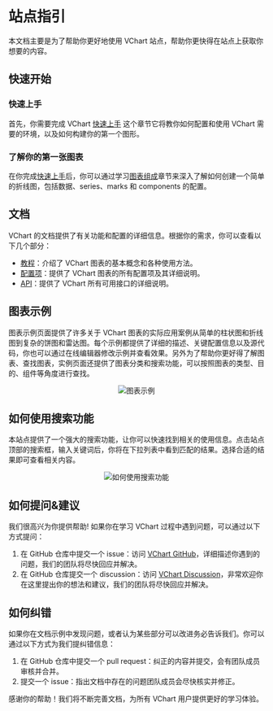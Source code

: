 # 站点指引

本文档主要是为了帮助你更好地使用 VChart 站点，帮助你更快得在站点上获取你想要的内容。

## 快速开始

### 快速上手

首先，你需要完成 VChart [快速上手](./getting-started) 这个章节它将教你如何配置和使用 VChart 需要的环境，以及如何构建你的第一个图形。

### 了解你的第一张图表

在你完成[快速上手](./getting-started)后，你可以通过学习[图表组成](../concepts/understanding-vchart)章节来深入了解如何创建一个简单的折线图，包括数据、series、marks 和 components 的配置。

## 文档

VChart 的文档提供了有关功能和配置的详细信息。根据你的需求，你可以查看以下几个部分：

- [教程](./how-to-use-site)：介绍了 VChart 图表的基本概念和各种使用方法。
- [配置项](../option)：提供了 VChart 图表的所有配置项及其详细说明。
- [API](../api)：提供了 VChart 所有可用接口的详细说明。

## 图表示例

图表示例页面提供了许多关于 VChart 图表的实际应用案例从简单的柱状图和折线图到复杂的饼图和雷达图。每个示例都提供了详细的描述、关键配置信息以及源代码，你也可以通过在线编辑器修改示例并查看效果。另外为了帮助你更好得了解图表、查找图表，实例页面还提供了图表分类和搜索功能，可以按照图表的类型、目的、组件等角度进行查找。

<div style="text-align: center;">
  <img src="https://lf9-dp-fe-cms-tos.byteorg.com/obj/bit-cloud/39b8dd02abe79e47954774000.png" alt="图表示例">
</div>

## 如何使用搜索功能

本站点提供了一个强大的搜索功能，让你可以快速找到相关的使用信息。点击站点顶部的搜索框，输入关键词后，你将在下拉列表中看到匹配的结果。选择合适的结果即可查看相关内容。

<div style="text-align: center;">
  <img src="https://lf9-dp-fe-cms-tos.byteorg.com/obj/bit-cloud/55297520732ada18bb7183f01.png" alt="如何使用搜索功能">
</div>

## 如何提问&建议

我们很高兴为你提供帮助! 如果你在学习 VChart 过程中遇到问题，可以通过以下方式提问：

1.  在 GitHub 仓库中提交一个 issue：访问 [VChart GitHub](https://github.com/VisActor/VChart/issues/new/choose)，详细描述你遇到的问题，我们的团队将尽快回应并解决。
2.  在 GitHub 仓库提交一个 discussion：访问 [VChart Discussion](https://github.com/VisActor/VChart/discussions)，非常欢迎你在这里提出你的想法和建议，我们的团队将尽快回应并解决。

## 如何纠错

如果你在文档示例中发现问题，或者认为某些部分可以改进务必告诉我们。你可以通过以下方式为我们提纠错信息：

1.  在 GitHub 仓库中提交一个 pull request：纠正的内容并提交，会有团队成员审核并合并。
2.  提交一个 issue：指出文档中存在的问题团队成员会尽快核实并修正。

感谢你的帮助！我们将不断完善文档，为所有 VChart 用户提供更好的学习体验。
